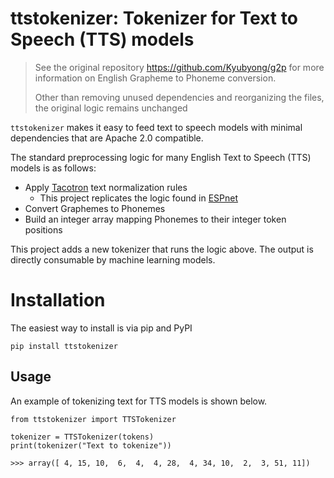 # ttstokenizer: Tokenizer for Text to Speech (TTS) models

> See the original repository https://github.com/Kyubyong/g2p for more information on English Grapheme to Phoneme conversion.
>
> Other than removing unused dependencies and reorganizing the files, the original logic remains unchanged

`ttstokenizer` makes it easy to feed text to speech models with minimal dependencies that are Apache 2.0 compatible.

The standard preprocessing logic for many English Text to Speech (TTS) models is as follows:

- Apply [Tacotron](https://github.com/keithito/tacotron) text normalization rules
  - This project replicates the logic found in [ESPnet](https://github.com/espnet/espnet_tts_frontend)
- Convert Graphemes to Phonemes
- Build an integer array mapping Phonemes to their integer token positions

This project adds a new tokenizer that runs the logic above. The output is directly consumable by machine learning models.

# Installation

The easiest way to install is via pip and PyPI

```
pip install ttstokenizer
```

## Usage

An example of tokenizing text for TTS models is shown below.

```
from ttstokenizer import TTSTokenizer

tokenizer = TTSTokenizer(tokens)
print(tokenizer("Text to tokenize"))

>>> array([ 4, 15, 10,  6,  4,  4, 28,  4, 34, 10,  2,  3, 51, 11])
```
